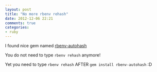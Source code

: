 ```yaml
---
layout: post
title: "No more rbenv rehash"
date: 2012-12-06 22:21
comments: true
categories:
- ruby
---
```


I found nice gem named [rbenv-autohash](https://github.com/github/rbenv-autohash)

You do not need to type `rbenv rehash` anymore!

Yet you need to type `rbenv rehash` AFTER `gem install rbenv-autohash` :D

